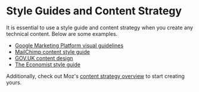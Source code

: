 # Style Guides and Content Strategy

It is essential to use a style guide and content strategy when you create any technical content. Below are some examples.

+ [Google Marketing Platform visual guidelines](goo.gl/1d8mk5)
+ [MailChimp content style guide](https://styleguide.mailchimp.com/)
+ [GOV.UK content design](https://www.gov.uk/guidance/content-design)
+ [The Economist style guide](https://cdn.static-economist.com/sites/default/files/store/Style_Guide_2015.pdf)

Additionally, check out Moz's [content strategy overview](https://moz.com/beginners-guide-to-content-marketing/content-strategy) to start creating yours.
